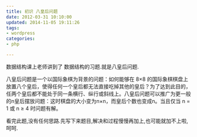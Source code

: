 ```yaml
---
title: 初识 八皇后问题
date: 2012-03-31 10:10:00
updated: 2014-11-05 19:11:26
tags: 
- wordpress
categories: 
- php

---
```

数据结构课上老师讲到了 数据结构的习题.就是八皇后问题.

八皇后问题是一个以国际象棋为背景的问题：如何能够在 8×8 的国际象棋棋盘上放置八个皇后，使得任何一个皇后都无法直接吃掉其他的皇后？为了达到此目的，任两个皇后都不能处于同一条横行、纵行或斜线上。八皇后问题可以推广为更一般的n皇后摆放问题：这时棋盘的大小变为n×n，而皇后个数也变成n。当且仅当 n = 1 或 n ≥ 4 时问题有解。


<!--more-->


看完此题,没有任何思路.先写下来题目,解决和过程慢慢再加上,也可能就加不上啦,呵呵.
